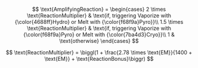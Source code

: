 $$
\text{AmplifyingReaction} = \begin{cases}
  2 \times \text{ReactionMultiplier} & \text{if, triggering Vaporize with {\color{4688ff}Hydro} or Melt with {\color{f68f9a}Pyro}}\\
  1.5 \times \text{ReactionMultiplier} & \text{if, triggering Vaporize with {\color{f68f9a}Pyro} or Melt with {\color{7ba4d3}Cryo}}\\
  1 & \text{otherwise} \end{cases}
$$

$$
\text{ReactionMultiplier} = \biggl(1 + \frac{2.78 \times \text{EM}}{1400 + \text{EM}} + \text{ReactionBonus}\biggr)
$$
